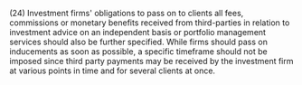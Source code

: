 (24) Investment firms' obligations to pass on to clients all fees, commissions or monetary benefits received from third-parties in relation to investment advice on an independent basis or portfolio management services should also be further specified. While firms should pass on inducements as soon as possible, a specific timeframe should not be imposed since third party payments may be received by the investment firm at various points in time and for several clients at once.